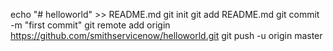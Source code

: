 echo "# helloworld" >> README.md
git init
git add README.md
git commit -m "first commit"
git remote add origin https://github.com/smithservicenow/helloworld.git
git push -u origin master
